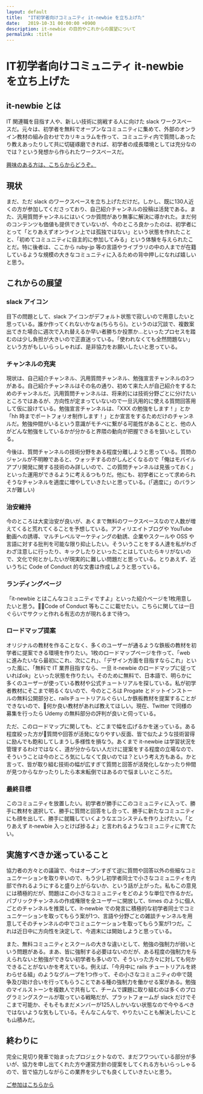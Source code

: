 ```yaml
---
layout: default
title:  "IT初学者向けコミュニティ it-newbie を立ち上げた"
date:   2019-10-31 00:00:00 +0900
description: it-newbie の目的やこれからの展望について
permalink: :title
---
```


# IT初学者向けコミュニティ it-newbie を立ち上げた

## it-newbie とは

IT 関連職を目指す人や、新しい技術に挑戦する人に向けた slack ワークスペースだ。元々は、初学者を無料でオープンなコミュニティに集めて、外部のオンライン教材の組み合わせでカリキュラムを作って、コミュニティ内で質問しあったり教えあったりして共に切磋琢磨できれば、初学者の成長環境としては充分なのでは？という発想から作られたワークスペースだ。

[興味のある方は、こちらからどうぞ。](https://join.slack.com/t/it-newbie/shared_invite/zt-at5pxyht-JvxoM768Z4Dj6t2qpVdPrQ)

## 現状

まだ、ただ slack のワークスペースを立ち上げただけだ。しかし、既に130人近くの方が参加してくださっており、自己紹介チャンネルの投稿は活発である。また、汎用質問チャンネルにはいくつか質問があり無事に解決に導かれた。まだ何のコンテンツも価値も提供できていないが、今のところ良かったのは、初学者にとって「とりあえずオンライン上では孤独ではない」という状態を作れたことと、「初めてコミュニティに自主的に参加してみる」という体験を与えられたことだ。特に後者は、ここから ruby-jp 等の言語やライブラリの中の人までが在籍しているような規模の大きなコミュニティに入るための背中押しになれば嬉しいと思う。


## これからの展望

### slack アイコン

目下の問題として、slack アイコンがデフォルト状態で寂しいので用意したいと思っている。誰か作ってくれないかなぁ(ちらちら)。というのは冗談で、複数案出てきた場合に週次で入れ替えるか早い者勝ちか投票か...といったプロセスを踏むのは少し負担が大きいので正直迷っている。「使われなくても全然問題ない」という方がもしいらっしゃれば、是非協力をお願いしたいと思っている。

### チャンネルの充実

現状は、自己紹介チャンネル、汎用質問チャンネル、勉強宣言チャンネルの3つがある。自己紹介チャンネルはその名の通り、初めて来た人が自己紹介をするためのチャンネルだ。汎用質問チャンネルは、将来的には技術分野ごとに分けたいところではあるが、方向性が定まっていないので一旦汎用的に使える質問回答用して仮に設けている。勉強宣言チャンネルは、「XXX の勉強をします！」とか「hh 時までポートフォリオ制作します！」とか宣言をするためだけのチャンネルだ。勉強仲間がいるという意識がモチベに繋がる可能性があることと、他の人がどんな勉強をしているかが分かると界隈の動向が把握できるを狙いとしている。

今後は、質問チャンネルの技術分野をある程度分離しようと思っている。質問のジャンルが不明瞭であると、ウォッチするのがしんどくなるので「俺はモバイルアプリ開発に関する技術のみ詳しいので、この質問チャンネルは見張っておく」といった運用ができるように考えるつもりだ。他にも、初学者にとって求められそうなチャンネルを適度に増やしていきたいと思っている。(「適度に」のバランスが難しい)

### 治安維持

今のところは大変治安が良いが、あくまで無料のワークスペースなので人数が増えてくると荒れてくることを予想している。アフィリエイトブログや YouTube 動画への誘導、マルチレベルマーケティングの勧誘、企業やスクールや OSS や言語に対する批判を可能な限り抑止したい。そういうことをする人達を私がわざわざ注意しに行ったり、キックしたりといったことはしていたらキリがないので、文化で何とかしたいが現実的に難しい問題だと思っている。とりあえず、近いうちに Code of Conduct 的な文書は作成しようと思っている。

### ランディングページ

「it-newbie とはこんなコミュニティですよ」といった紹介ページを1枚用意したいと思う。Code of Conduct 等もここに載せたい。こちらに関しては一日ぐらいでサクッと作れる有志の方が現れるまで待つ。

### ロードマップ提案

オリジナルの教材を作ることなく、多くのユーザーが通るような鉄板の教材を初学者に提案できる環境を作りたい。1枚のロードマップページを作って、「web に進みたいなら最初にこれ、次にこれ」、「デザイン方面を目指すならこれ」といった風に、「無料で IT 業界目指すなら、一旦 it-newbie のロードマップに従っていればok」といった状態を作りたい。そのために無料で、日本語で、明らかに多くのユーザーが使っている教材や公式チュートリアルを探している。私が初学者教材にそこまで明るくないので、今のところは Progate とドットインストールの無料公開部分と、railsチュートリアルぐらいしか鉄板教材を提案することができないので、何か良い教材があれば教えてほしい。現在、Twitter で同様の募集を行ったら Udemy の無料部分の評判が良いと伺っている。

ただ、このロードマップに関しても、どこまで幅を広げるかを迷っている。ある程度絞った方が質問や回答が活発になりやすい反面、皆で似たような技術習得に励んでも飽和してしまうし多様性を損なう。あくまで it-newbie は学習状況を管理するわけではなく、道が分からない人だけに提案をする程度の立場なので、そういうことは今のところ気にしなくて良いのでは？という考え方もある。かと言って、皆が取り組む技術の幅が広すぎて質問と回答が活発化しなかったり仲間が見つからなかったりしたら本末転倒ではあるので悩ましいところだ。

### 最終目標

このコミュニティを放置したい。初学者が勝手にこのコミュニティに入って、勝手に教材を選択して、勝手に質問と回答をし合って、勝手に新たなコミュニティにも顔を出して、勝手に就職していくようなエコシステムを作り上げたい。「とりあえず it-newbie 入っとけば捗るよ」と言われるようなコミュニティに育てたい。

## 実施すべきか迷っていること

協力者の方々との議論で、今はオープンすぎて逆に質問や回答以外の些細なコミュニケーションを取り辛いので、もう少し初学者同士で小さなコミュニティを内部で作れるようにすると盛り上がらないか、という話が上がった。私もこの意見には積極的だが、問題はこの小さなコミュニティをどのような単位で作るかだ。パブリックチャンネルの作成権限を全ユーザーに開放して、times のように個人ごとのチャンネルを推奨して、it-newbie での発言に積極的な初学者同士でコミュニケーションを取ってもらう案が1つ、言語や分野ごとの雑談チャンネルを用意してそのチャンネルの中でコミュニケーションを取ってもらう案が1つだ。これは近日中に方向性を決定して、今週末には開始しようと思っている。

また、無料コミュニティとスクールの大きな違いとして、勉強の強制力が弱いという問題がある。まあ、皆に強制する必要はないのだが、ある程度の強制力を与えられないと勉強ができない初学者も多いので、そういった方々に対しても何かできることがないかを考えている。例えば、「今月中に rails チュートリアルを終わらせる組」のようなグループを1つ作って、その小さなコミュニティの中で競争及び助け合いを行ってもらうことである種の強制力を働かせる案がある。勉強のマイルストーンを複数人で共有して、チームで課題に取り組むのは多くのプログラミングスクールが取っている戦略だが、プラットフォームが slack だけでそこまで可能か、そもそもまだメンバーが125人しかいない状態なので今やるべきではないような気もしている。そんなこんなで、やりたいことも解決したいことも山積みだ。

## 終わりに

完全に見切り発車で始まったプロジェクトなので、まだフワついている部分が多いが、協力を申し出てくれた方や運営方針の提案をしてくれる方もいらっしゃるので、皆で協力しながらこの業界を少しでも良くしていきたいと思う。  
  
[ご参加はこちらから](https://join.slack.com/t/it-newbie/shared_invite/zt-at5pxyht-JvxoM768Z4Dj6t2qpVdPrQ)
